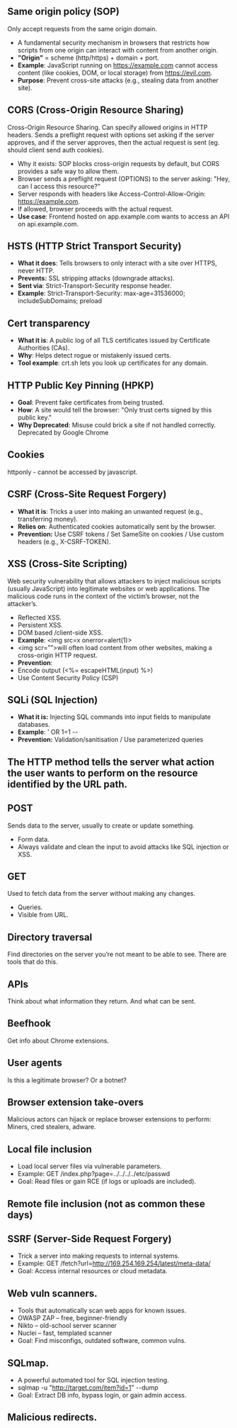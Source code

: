 ## Same origin policy (SOP)
Only accept requests from the same origin domain.
-  A fundamental security mechanism in browsers that restricts how scripts from one origin can interact with content from another origin.
-  **"Origin"** = scheme (http/https) + domain + port.
-  **Example**: JavaScript running on https://example.com cannot access content (like cookies, DOM, or local storage) from https://evil.com.
-  **Purpose**: Prevent cross-site attacks (e.g., stealing data from another site).
## CORS  (Cross-Origin Resource Sharing)
Cross-Origin Resource Sharing. Can specify allowed origins in HTTP headers. Sends a preflight request with options set asking if the server approves, and if the server approves, then the actual request is sent (eg. should client send auth cookies).
- Why it exists: SOP blocks cross-origin requests by default, but CORS provides a safe way to allow them.
- Browser sends a preflight request (OPTIONS) to the server asking: "Hey, can I access this resource?"
- Server responds with headers like Access-Control-Allow-Origin: https://example.com.
- If allowed, browser proceeds with the actual request.
- **Use case**: Frontend hosted on app.example.com wants to access an API on api.example.com.
## HSTS (HTTP Strict Transport Security)
- **What it does**: Tells browsers to only interact with a site over HTTPS, never HTTP.
- **Prevents:** SSL stripping attacks (downgrade attacks).
- **Sent via**: Strict-Transport-Security response header.
- **Example**: Strict-Transport-Security: max-age=31536000; includeSubDomains; preload
## Cert transparency
- **What it is**: A public log of all TLS certificates issued by Certificate Authorities (CAs).
- **Why**: Helps detect rogue or mistakenly issued certs.
- **Tool example**: crt.sh lets you look up certificates for any domain.
## HTTP Public Key Pinning (HPKP)
- **Goal**: Prevent fake certificates from being trusted.
- **How**: A site would tell the browser: "Only trust certs signed by this public key."
- **Why Deprecated**: Misuse could brick a site if not handled correctly.
Deprecated by Google Chrome
## Cookies
httponly - cannot be accessed by javascript.
## CSRF (Cross-Site Request Forgery)
- **What it is**: Tricks a user into making an unwanted request (e.g., transferring money).
- **Relies on**: Authenticated cookies automatically sent by the browser.
- **Prevention:** Use CSRF tokens / Set SameSite on cookies / Use custom headers (e.g., X-CSRF-TOKEN).

## XSS (Cross-Site Scripting)
Web security vulnerability that allows attackers to inject malicious scripts (usually JavaScript) into legitimate websites or web applications.
The malicious code runs in the context of the victim’s browser, not the attacker’s.
- Reflected XSS.
- Persistent XSS.
- DOM based /client-side XSS.
- **Example**: &lt;img src=x onerror=alert(1)&gt;
- &lt;img scr=””&gt;will often load content from other websites, making a cross-origin HTTP request.
- **Prevention**:
- Encode output (<%= escapeHTML(input) %>)
- Use Content Security Policy (CSP)
## SQLi (SQL Injection)
- **What it is:** Injecting SQL commands into input fields to manipulate databases.
- **Example**: ' OR 1=1 --
- **Prevention:** Validation/sanitisation / Use parameterized queries

## The HTTP method tells the server what action the user wants to perform on the resource identified by the URL path. 
## POST
Sends data to the server, usually to create or update something.
- Form data.
- Always validate and clean the input to avoid attacks like SQL injection or XSS.
## GET
Used to fetch data from the server without making any changes.
- Queries.
- Visible from URL.
## Directory traversal
Find directories on the server you’re not meant to be able to see.
There are tools that do this.
## APIs
Think about what information they return.
And what can be sent.
## Beefhook
Get info about Chrome extensions.
## User agents
Is this a legitimate browser? Or a botnet?
## Browser extension take-overs
Malicious actors can hijack or replace browser extensions to perform:
Miners, cred stealers, adware.
## Local file inclusion
-  Load local server files via vulnerable parameters.
-  Example: GET /index.php?page=../../../../etc/passwd
-  Goal: Read files or gain RCE (if logs or uploads are included).
## Remote file inclusion (not as common these days)
## SSRF (Server-Side Request Forgery)
- Trick a server into making requests to internal systems.
- Example: GET /fetch?url=http://169.254.169.254/latest/meta-data/
- Goal: Access internal resources or cloud metadata.
## Web vuln scanners.
- Tools that automatically scan web apps for known issues.
- OWASP ZAP – free, beginner-friendly
- Nikto – old-school server scanner
- Nuclei – fast, templated scanner
- Goal: Find misconfigs, outdated software, common vulns.
## SQLmap.
- A powerful automated tool for SQL injection testing.
- sqlmap -u "http://target.com/item?id=1" --dump
- Goal: Extract DB info, bypass login, or gain admin access.
## Malicious redirects.
